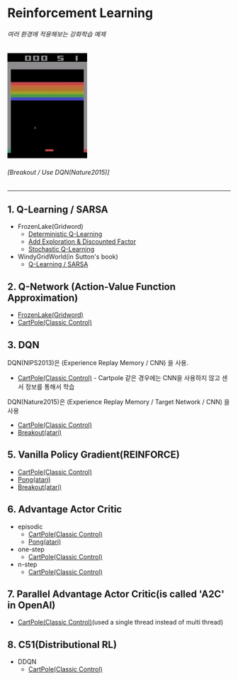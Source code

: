 # Reinforcement Learning
###### 여러 환경에 적용해보는 강화학습 예제

![Alt text](/readme/Play.gif)
###### [Breakout / Use DQN(Nature2015)]

---------------
## 1. Q-Learning / SARSA
* FrozenLake(Gridword)
	* [Deterministic Q-Learning](https://github.com/jcwleo/Reinforcement_Learning/blob/master/FrozenLake/FL_Q-Table.py)
	* [Add Exploration & Discounted Factor](https://github.com/jcwleo/Reinforcement_Learning/blob/master/FrozenLake/FL_Q-table_exp%26dis.py)
	* [Stochastic Q-Learning](https://github.com/jcwleo/Reinforcement_Learning/blob/master/FrozenLake/FL_Q-table_Stochastic.py)
* WindyGridWorld(in Sutton's book)
    * [Q-Learning / SARSA](https://github.com/jcwleo/Reinforcement_Learning/tree/master/Windygridworld)
## 2. Q-Network (Action-Value Function Approximation)
* [FrozenLake(Gridword)](https://github.com/jcwleo/Reinforcement_Learning/blob/master/FrozenLake/FrozenLake_Q-Network.py)
* [CartPole(Classic Control)](https://github.com/jcwleo/Reinforcement_Learning/blob/master/CartPole/CartPole_Q-Network.py)

## 3. DQN
DQN(NIPS2013)은 (Experience Replay Memory / CNN) 을 사용.
* [CartPole(Classic Control)](https://github.com/jcwleo/Reinforcement_Learning/blob/master/CartPole/CartPole_DQN_NIPS2013.py) - Cartpole 같은 경우에는 CNN을 사용하지 않고 센서 정보를 통해서 학습

DQN(Nature2015)은 (Experience Replay Memory / Target Network / CNN) 을 사용

* [CartPole(Classic Control)](https://github.com/jcwleo/Reinforcement_Learning/blob/master/CartPole/CartPole_DQN_Nature2015.py)
* [Breakout(atari)](https://github.com/jcwleo/Reinforcement_Learning/blob/master/Breakout/Breakout_DQN_class.py)

## 5. Vanilla Policy Gradient(REINFORCE)
* [CartPole(Classic Control)](https://github.com/jcwleo/Reinforcement_Learning/blob/master/CartPole/CartPole_PolicyGradient.py)
* [Pong(atari)](https://github.com/jcwleo/Reinforcement_Learning/blob/master/Pong/Pong_PolicyGradient.py)
* [Breakout(atari)](https://github.com/jcwleo/Reinforcement_Learning/blob/master/Breakout/Breakout_PolicyGradient.py)

## 6. Advantage Actor Critic
* episodic
	* [CartPole(Classic Control)](https://github.com/jcwleo/Reinforcement_Learning/blob/master/CartPole/CartPole_A2C_episodic.py)
	* [Pong(atari)](https://github.com/jcwleo/Reinforcement_Learning/blob/master/Pong/Pong_A2C_episodic.py)
* one-step
    *  [CartPole(Classic Control)](https://github.com/jcwleo/Reinforcement_Learning/blob/master/CartPole/Cartpole_A2C_onestep.py)
* n-step
    * [CartPole(Classic Control)](https://github.com/jcwleo/Reinforcement_Learning/blob/master/CartPole/Cartpole_A2C_nstep.py)

## 7. Parallel Advantage Actor Critic(is called 'A2C' in OpenAI)
* [CartPole(Classic Control)](https://github.com/jcwleo/Reinforcement_Learning/blob/master/CartPole/CartPole_PAAC.py)(used a single thread instead of multi thread)

## 8. C51(Distributional RL)
* DDQN
	* [CartPole(Classic Control)](https://github.com/jcwleo/Reinforcement_Learning/blob/master/CartPole/CartPole_C51.py)
